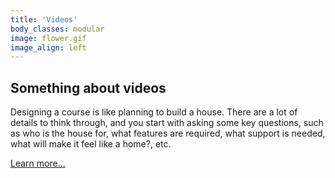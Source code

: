 ```yaml
---
title: 'Videos'
body_classes: modular
image: flower.gif
image_align: left
---
```

## Something about videos
Designing a course is like planning to build a house. There are a lot of details to think through, and you start with asking some key questions, such as who is the house for, what features are required, what support is needed, what will make it feel like a home?, etc.


[Learn more...](https://multi-access.twu.ca/media/videos?classes=btn,mt-4,w-content,block)
